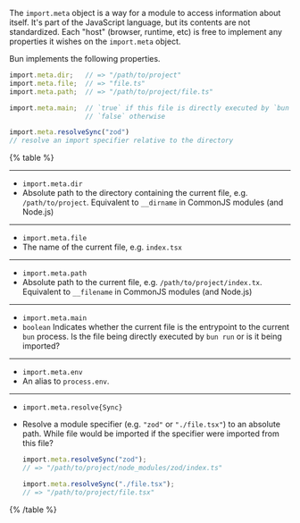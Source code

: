 The `import.meta` object is a way for a module to access information about itself. It's part of the JavaScript language, but its contents are not standardized. Each "host" (browser, runtime, etc) is free to implement any properties it wishes on the `import.meta` object.

Bun implements the following properties.

```ts#/path/to/project/file.ts
import.meta.dir;   // => "/path/to/project"
import.meta.file;  // => "file.ts"
import.meta.path;  // => "/path/to/project/file.ts"

import.meta.main;  // `true` if this file is directly executed by `bun run`
                   // `false` otherwise

import.meta.resolveSync("zod")
// resolve an import specifier relative to the directory
```

{% table %}

---

- `import.meta.dir`
- Absolute path to the directory containing the current file, e.g. `/path/to/project`. Equivalent to `__dirname` in CommonJS modules (and Node.js)

---

- `import.meta.file`
- The name of the current file, e.g. `index.tsx`

---

- `import.meta.path`
- Absolute path to the current file, e.g. `/path/to/project/index.tx`. Equivalent to `__filename` in CommonJS modules (and Node.js)

---

- `import.meta.main`
- `boolean` Indicates whether the current file is the entrypoint to the current `bun` process. Is the file being directly executed by `bun run` or is it being imported?

---

- `import.meta.env`
- An alias to `process.env`.

---

- `import.meta.resolve{Sync}`
- Resolve a module specifier (e.g. `"zod"` or `"./file.tsx"`) to an absolute path. While file would be imported if the specifier were imported from this file?

  ```ts
  import.meta.resolveSync("zod");
  // => "/path/to/project/node_modules/zod/index.ts"

  import.meta.resolveSync("./file.tsx");
  // => "/path/to/project/file.tsx"
  ```

{% /table %}
